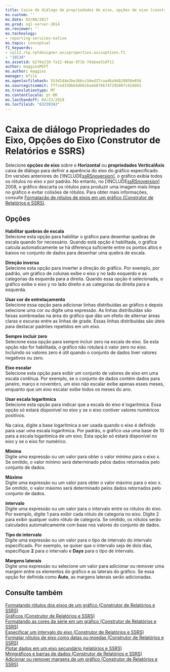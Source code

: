 ```yaml
---
title: Caixa de diálogo de propriedades do eixo, opções de eixo (construtor de relatórios e SSRS) | Microsoft Docs
ms.custom: ''
ms.date: 03/08/2017
ms.prod: sql-server-2014
ms.reviewer: ''
ms.technology:
- reporting-services-native
ms.topic: conceptual
f1_keywords:
- sql12.rtp.rptdesigner.axisproperties.axisoptions.f1
- "10138"
ms.assetid: b276e210-7a12-48ae-971b-7dabae51df11
author: maggiesMSFT
ms.author: maggies
manager: kfile
ms.openlocfilehash: 553d1d4e2be366cc56ed37caad6a9db20850e856
ms.sourcegitcommit: f7fced330b64d6616aeb8766747295807c92dd41
ms.translationtype: MT
ms.contentlocale: pt-BR
ms.lasthandoff: 04/23/2019
ms.locfileid: "63239342"
---
```

# <a name="axis-properties-dialog-box-axis-options-report-builder-and-ssrs"></a>Caixa de diálogo Propriedades do Eixo, Opções do Eixo (Construtor de Relatórios e SSRS)
  Selecione **opções de eixo** sobre o **Horizontal** ou **propriedades VerticalAxis** caixa de diálogo para definir a aparência do eixo do gráfico especificado. Em versões anteriores do [!INCLUDE[ssRSnoversion](../includes/ssrsnoversion-md.md)], o gráfico exibia todos os rótulos no eixo x por padrão. No entanto, no [!INCLUDE[ssRSnoversion](../includes/ssrsnoversion-md.md)] 2008, o gráfico descarta os rótulos para produzir uma imagem mais limpa no gráfico e evitar colisões de rótulos. Para obter mais informações, consulte [Formatação de rótulos de eixos em um gráfico &#40;Construtor de Relatórios e SSRS&#41;](report-design/formatting-axis-labels-on-a-chart-report-builder-and-ssrs.md).  
  
## <a name="options"></a>Opções  
 **Habilitar quebras de escala**  
 Selecione esta opção para habilitar o gráfico para desenhar quebras de escala quando for necessário. Quando está opção é habilitada, o gráfica calcula automaticamente se há diferença suficiente entre os pontos altos e baixos no conjunto de dados para desenhar uma quebra de escala.  
  
 **Direção inversa**  
 Selecione esta opção para inverter a direção do gráfico. Por exemplo, por padrão, um gráfico de colunas exibe o eixo y no lado esquerdo e as categorias da esquerda para a direita. Quando essa opção é selecionada, o gráfico exibe o eixo y no lado direito e as categorias da direita para a esquerda.  
  
 **Usar cor de entrelaçamento**  
 Selecione essa opção para adicionar linhas distribuídas ao gráfico e depois selecione uma cor ou digite uma expressão. As linhas distribuídas são faixas sombreadas na área do gráfico que dão um efeito de alternar áreas claras e escuras entre as linhas de grade. Essas linhas distribuídas são úteis para destacar padrões repetidos em um eixo.  
  
 **Sempre incluir zero**  
 Selecione essa opção para sempre incluir zero na escala de eixo. Se esta opção não for habilitada, o gráfico não rotulará o valor zero no eixo. Incluindo os valores zero é útil quando o conjunto de dados tiver valores negativos ou zero.  
  
 **Eixo escalar**  
 Selecione esta opção para exibir um conjunto de valores de eixo em uma escala contínua. Por exemplo, se o conjunto de dados contém dados para janeiro, março e novembro, um eixo não escalar exibe apenas esses meses, enquanto que um eixo escalar exibe todos os meses do ano.  
  
 **Usar escala logarítmica**  
 Selecione esta opção para indicar que a escala do eixo é logarítmica. Essa opção só estará disponível no eixo y se o eixo contiver valores numéricos positivos.  
  
 Na caixa, digite a base logarítmica a ser usada quando o eixo é definido para usar uma escala logarítmica. Por padrão, o gráfico usa uma base de 10 para a escala logarítmica de um eixo. Esta opção só estará disponível no eixo y se o eixo for numérico.  
  
 **Mínimo**  
 Digite uma expressão ou um valor para obter o valor mínimo para o eixo x. Se omitido, o valor mínimo será determinado pelos dados retornados pelo conjunto de dados.  
  
 **Máximo**  
 Digite uma expressão ou um valor para obter o valor máximo para o eixo x. Se omitido, o valor máximo será determinado pelos dados retornados pelo conjunto de dados.  
  
 **intervalo**  
 Digite uma expressão ou um valor para o intervalo entre os rótulos do eixo. Por exemplo, digite 1 para exibir cada rótulo de categoria no eixo. Digite 2 para exibir qualquer outro rótulo de categoria. Se omitido, os rótulos serão calculados automaticamente com base nos valores do conjunto de dados.  
  
 **Tipo de intervalo**  
 Digite uma expressão ou um valor para o tipo de intervalo do intervalo especificado. Por exemplo, se quiser que o intervalo seja de dois dias, especifique **2** para o intervalo e **Days** para o tipo de intervalo.  
  
 **Margens laterais**  
 Digite uma expressão ou selecione um valor para adicionar ou remover uma margem entre os elementos do gráfico e as laterais do gráfico. Se essa opção for definida como **Auto**, as margens laterais serão adicionadas.  
  
## <a name="see-also"></a>Consulte também  
 [Formatando rótulos dos eixos de um gráfico &#40;Construtor de Relatórios e SSRS&#41;](report-design/formatting-axis-labels-on-a-chart-report-builder-and-ssrs.md)   
 [Gráficos &#40;Construtor de Relatórios e SSRS&#41;](report-design/charts-report-builder-and-ssrs.md)   
 [Formatando as cores da série em um gráfico &#40;Construtor de Relatórios e SSRS&#41;](report-design/formatting-series-colors-on-a-chart-report-builder-and-ssrs.md)   
 [Especificar um intervalo do eixo &#40;Construtor de Relatórios e SSRS&#41;](report-design/specify-an-axis-interval-report-builder-and-ssrs.md)   
 [Formatar rótulos de eixo como datas ou moedas &#40;Construtor de Relatórios e SSRS&#41;](report-design/format-axis-labels-as-dates-or-currencies-report-builder-and-ssrs.md)   
 [Plotar dados em um eixo secundário &#40;relatórios e SSRS&#41;](report-design/plot-data-on-a-secondary-axis-report-builder-and-ssrs.md)   
 [Minigráficos e barras de dados &#40;Construtor de Relatórios e SSRS&#41;](report-design/sparklines-and-data-bars-report-builder-and-ssrs.md)   
 [Adicionar ou remover margens de um gráfico &#40;Construtor de Relatórios e SSRS&#41;](report-design/add-or-remove-margins-from-a-chart-report-builder-and-ssrs.md)  
  
  
